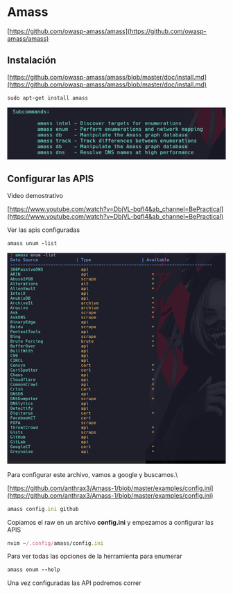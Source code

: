 # Amass

[https://github.com/owasp-amass/amass](https://github.com/owasp-amass/amass)


## Instalación 

[https://github.com/owasp-amass/amass/blob/master/doc/install.md](https://github.com/owasp-amass/amass/blob/master/doc/install.md)

```ruby
sudo apt-get install amass
```

![label text](imgs/01.png)

## Configurar las APIS

Video demostrativo

[https://www.youtube.com/watch?v=DbjVL-bqfl4&ab_channel=BePractical](https://www.youtube.com/watch?v=DbjVL-bqfl4&ab_channel=BePractical)

Ver las apis configuradas

```ruby
amass unum -list
```

![label text](imgs/02.png)

Para configurar este archivo, vamos a google y buscamos.\

[https://github.com/anthrax3/Amass-1/blob/master/examples/config.ini](https://github.com/anthrax3/Amass-1/blob/master/examples/config.ini)

```ruby
amass config.ini github
```

Copiamos el raw en un archivo **config.ini** y empezamos a configurar las APIS

```ruby
nvim ~/.config/amass/config.ini
```

Para ver todas las opciones de la herramienta para enumerar

```ruby
amass enum --help
```

Una vez configuradas las API podremos correr
















